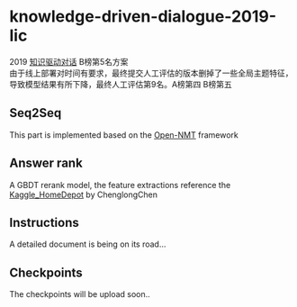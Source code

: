 # knowledge-driven-dialogue-2019-lic
2019 [知识驱动对话](http://lic2019.ccf.org.cn/talk) B榜第5名方案<br>
由于线上部署对时间有要求，最终提交人工评估的版本删掉了一些全局主题特征，导致模型结果有所下降，最终人工评估第9名。A榜第四 B榜第五

## Seq2Seq
This part is implemented based on the [Open-NMT](https://github.com/OpenNMT/OpenNMT-py) framework  
## Answer rank
A GBDT rerank model, the feature extractions reference the [Kaggle_HomeDepot](https://github.com/ChenglongChen/Kaggle_HomeDepot) by ChenglongChen 
## Instructions
A detailed document is being on its road...
## Checkpoints
The checkpoints will be upload soon..
